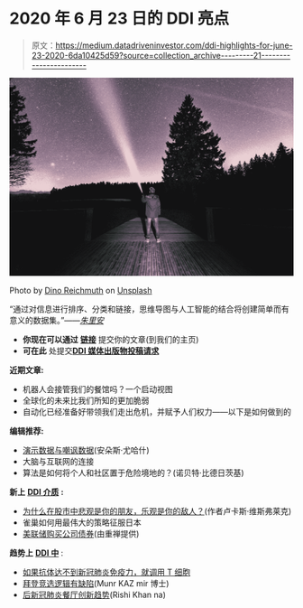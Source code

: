 # 2020 年 6 月 23 日的 DDI 亮点

> 原文：<https://medium.datadriveninvestor.com/ddi-highlights-for-june-23-2020-6da10425d59?source=collection_archive---------21----------------------->

![](img/92ba83a83f6930051d365c9fdc30e709.png)

Photo by [Dino Reichmuth](https://unsplash.com/@dinoreichmuth?utm_source=medium&utm_medium=referral) on [Unsplash](https://unsplash.com?utm_source=medium&utm_medium=referral)

“通过对信息进行排序、分类和链接，思维导图与人工智能的结合将创建简单而有意义的数据集。”——[*朱里安*](https://www.datadriveninvestor.com/2020/03/31/get-yourself-together-a-story-of-mind-mapping/)

*   **你现在可以通过** [**链接**](https://bit.ly/2BLBuPE) 提交你的文章(到我们的主页)
*   **可在此** 处提交[**DDI 媒体出版物投稿请求**](https://bit.ly/37l0k4I)

**近期文章:**

*   机器人会接管我们的餐馆吗？一个启动视图
*   全球化的未来比我们所知的更加脆弱
*   自动化已经准备好带领我们走出危机，并赋予人们权力——以下是如何做到的

**编辑推荐:**

*   [演示数据与嘲讽数据](https://www.datadriveninvestor.com/2020/05/20/demo-data-vs-mocking-data/)(安朵斯·尤哈什)
*   大脑与互联网的连接
*   算法是如何将个人和社区置于危险境地的？(诺贝特·比德日茨基)

**新上** [**DDI 介质**](https://medium.com/datadriveninvestor) **:**

*   [为什么在股市中悲观是你的朋友，乐观是你的敌人？](https://medium.com/datadriveninvestor/why-is-pessimism-your-friend-in-the-stock-market-and-euphoria-your-enemy-7cc95b88a415)(作者卢卡斯·维斯弗莱克)
*   雀巢如何用最伟大的策略征服日本
*   [美联储购买公司债券](https://medium.com/datadriveninvestor/the-fed-buys-corporate-bonds-a40ebeac66a3)(由重禅提供)

**趋势上** [**DDI 中**](https://medium.com/datadriveninvestor/trending) :

*   [如果抗体达不到新冠肺炎免疫力，就调用 T 细胞](https://medium.com/datadriveninvestor/if-antibodies-fall-short-of-covid-19-immunity-call-the-t-cells-abeb5cae6832)
*   [拜登竞选逻辑有缺陷](https://medium.com/datadriveninvestor/the-biden-electability-logic-is-flawed-db96196d6eb3)(Munr KAZ mir 博士)
*   [后新冠肺炎餐厅创新趋势](https://medium.com/datadriveninvestor/post-covid-19-restaurant-innovative-trends-b76d6206b9a5)(Rishi Khan na)